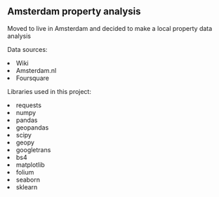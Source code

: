 <h2>Amsterdam property analysis</h2>
<p>Moved to live in Amsterdam and decided to make a local property data analysis</p>
<p>Data sources:<br>
<li>Wiki</li>
<li>Amsterdam.nl</li>
<li>Foursquare</li>
</p>
<p>Libraries used in this project:<br>
<li>requests</li>
<li>numpy</li>
<li>pandas</li>
<li>geopandas</li>
<li>scipy</li>
<li>geopy</li>
<li>googletrans</li>
<li>bs4</li>
<li>matplotlib</li>
<li>folium</li>
<li>seaborn</li>
<li>sklearn</li>
</p>